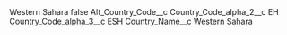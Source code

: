 <?xml version="1.0" encoding="UTF-8"?>
<CustomMetadata xmlns="http://soap.sforce.com/2006/04/metadata" xmlns:xsi="http://www.w3.org/2001/XMLSchema-instance" xmlns:xsd="http://www.w3.org/2001/XMLSchema">
    <label>Western Sahara</label>
    <protected>false</protected>
    <values>
        <field>Alt_Country_Code__c</field>
        <value xsi:nil="true"/>
    </values>
    <values>
        <field>Country_Code_alpha_2__c</field>
        <value xsi:type="xsd:string">EH</value>
    </values>
    <values>
        <field>Country_Code_alpha_3__c</field>
        <value xsi:type="xsd:string">ESH</value>
    </values>
    <values>
        <field>Country_Name__c</field>
        <value xsi:type="xsd:string">Western Sahara</value>
    </values>
</CustomMetadata>
